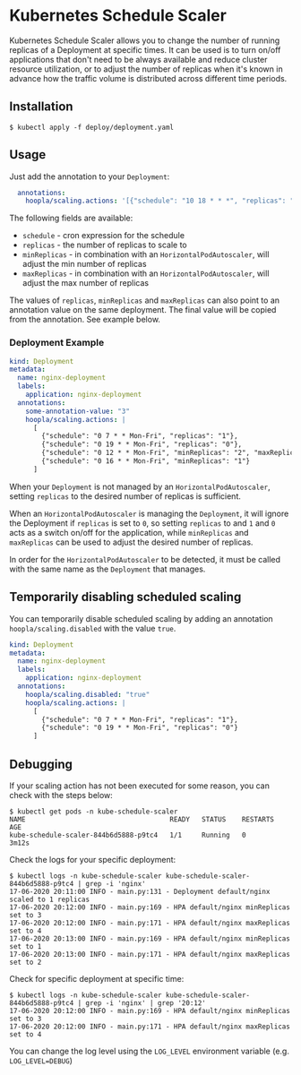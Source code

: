 ﻿# Kubernetes Schedule Scaler

Kubernetes Schedule Scaler allows you to change the number of running replicas
of a Deployment at specific times. It can be used is to turn on/off
applications that don't need to be always available and reduce cluster resource
utilization, or to adjust the number of replicas when it's known in advance how
the traffic volume is distributed across different time periods.

## Installation

```
$ kubectl apply -f deploy/deployment.yaml
```

## Usage

Just add the annotation to your `Deployment`:

```yaml
  annotations:
    hoopla/scaling.actions: '[{"schedule": "10 18 * * *", "replicas": "3"}]'
```

The following fields are available:

- `schedule` - cron expression for the schedule
- `replicas` - the number of replicas to scale to
- `minReplicas` - in combination with an `HorizontalPodAutoscaler`, will adjust the min number of replicas
- `maxReplicas` - in combination with an `HorizontalPodAutoscaler`, will adjust the max number of replicas

The values of `replicas`, `minReplicas` and `maxReplicas` can also point to an annotation value on the
same deployment. The final value will be copied from the annotation. See example below.

### Deployment Example

```yaml
kind: Deployment
metadata:
  name: nginx-deployment
  labels:
    application: nginx-deployment
  annotations:
    some-annotation-value: "3"
    hoopla/scaling.actions: |
      [
        {"schedule": "0 7 * * Mon-Fri", "replicas": "1"},
        {"schedule": "0 19 * * Mon-Fri", "replicas": "0"},
        {"schedule": "0 12 * * Mon-Fri", "minReplicas": "2", "maxReplicas": "some-annotation-value"},
        {"schedule": "0 16 * * Mon-Fri", "minReplicas": "1"}
      ]
```

When your `Deployment` is not managed by an `HorizontalPodAutoscaler`, setting `replicas` to the desired number of replicas is sufficient.

When an `HorizontalPodAutoscaler` is managing the `Deployment`, it will ignore the Deployment if `replicas` is set to `0`, so setting `replicas` to and `1` and `0` acts as a switch on/off for the application, while `minReplicas` and `maxReplicas` can be used to adjust the desired number of replicas.

In order for the `HorizontalPodAutoscaler` to be detected, it must be called with the same name as the `Deployment` that manages.

## Temporarily disabling scheduled scaling

You can temporarily disable scheduled scaling by adding an annotation `hoopla/scaling.disabled` with the value `true`.

```yaml
kind: Deployment
metadata:
  name: nginx-deployment
  labels:
    application: nginx-deployment
  annotations:
    hoopla/scaling.disabled: "true"
    hoopla/scaling.actions: |
      [
        {"schedule": "0 7 * * Mon-Fri", "replicas": "1"},
        {"schedule": "0 19 * * Mon-Fri", "replicas": "0"}
      ]
```

## Debugging

If your scaling action has not been executed for some reason, you can check with the steps below:

```
$ kubectl get pods -n kube-schedule-scaler
NAME                                    READY   STATUS    RESTARTS   AGE
kube-schedule-scaler-844b6d5888-p9tc4   1/1     Running   0          3m12s
```

Check the logs for your specific deployment:
```
$ kubectl logs -n kube-schedule-scaler kube-schedule-scaler-844b6d5888-p9tc4 | grep -i 'nginx'
17-06-2020 20:11:00 INFO - main.py:131 - Deployment default/nginx scaled to 1 replicas
17-06-2020 20:12:00 INFO - main.py:169 - HPA default/nginx minReplicas set to 3
17-06-2020 20:12:00 INFO - main.py:171 - HPA default/nginx maxReplicas set to 4
17-06-2020 20:13:00 INFO - main.py:169 - HPA default/nginx minReplicas set to 1
17-06-2020 20:13:00 INFO - main.py:171 - HPA default/nginx maxReplicas set to 2
```

Check for specific deployment at specific time:

```
$ kubectl logs -n kube-schedule-scaler kube-schedule-scaler-844b6d5888-p9tc4 | grep -i 'nginx' | grep '20:12'
17-06-2020 20:12:00 INFO - main.py:169 - HPA default/nginx minReplicas set to 3
17-06-2020 20:12:00 INFO - main.py:171 - HPA default/nginx maxReplicas set to 4
```

You can change the log level using the `LOG_LEVEL` environment variable (e.g. `LOG_LEVEL=DEBUG`)
